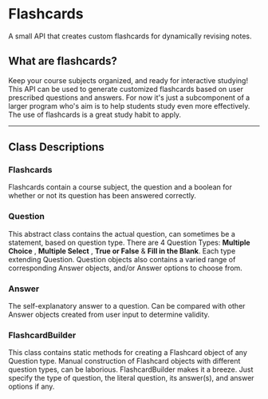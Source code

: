 # Flashcards

A small API that creates custom flashcards for dynamically revising notes.

## What are flashcards? 
Keep your course subjects organized, and ready for interactive studying!
This API can be used to generate customized flashcards based on user prescribed questions and answers. For now it's just a subcomponent of a
larger program who's aim is to help students study even more effectively. The use of flashcards is a great study habit to apply. 

------
## Class Descriptions

### Flashcards
Flashcards contain a course subject, the question and a boolean for whether or not its question has been answered correctly.

### Question
This abstract class contains the actual question, can sometimes be a statement, based on question type. There are 4 Question Types: 
**Multiple Choice** , **Multiple Select** , **True or False** & **Fill in the Blank**. Each type extending Question.
Question objects also contains a varied range of corresponding Answer objects, and/or Answer options to choose from.

### Answer
The self-explanatory answer to a question. Can be compared with other Answer objects created from user input to determine validity.

### FlashcardBuilder
This class contains static methods for creating a Flashcard object of any Question type. Manual construction of Flashcard objects with different question types, can be laborious. FlashcardBuilder makes it a breeze. Just specify the type of question, the literal question, its answer(s), and answer options if any.
